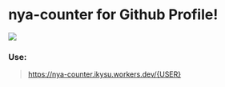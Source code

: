 # nya-counter for Github Profile!

<img src="https://nya-counter.ikysu.workers.dev/ikysu" />

### Use:
> https://nya-counter.ikysu.workers.dev/{USER}
